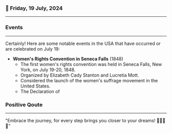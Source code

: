### 📅 Friday, 19 July, 2024
------
### Events
------
Certainly! Here are some notable events in the USA that have occurred or are celebrated on July 19:

- **Women's Rights Convention in Seneca Falls** (1848)
  - The first women's rights convention was held in Seneca Falls, New York, on July 19-20, 1848.
  - Organized by Elizabeth Cady Stanton and Lucretia Mott.
  - Considered the launch of the women's suffrage movement in the United States.
  - The Declaration of
### Positive Qoute
------
"Embrace the journey, for every step brings you closer to your dreams! 🚶‍♂️🌟✨"
